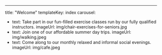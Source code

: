 ---
title: "Welcome"
templateKey: index
carousel:
  - text: Take part in our fun-filled exercise classes run by our fully qualified instructors.
    imageUrl: img/chair-exercises-for-seniors.jpg
  - text: Join one of our affordable summer day trips.
    imageUrl: img/walking.jpeg
  - text: Come along to our monthly relaxed and informal social evenings.
    imageUrl: img/cafe.jpeg

